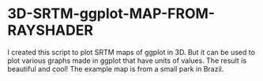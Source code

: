# 3D-SRTM-ggplot-MAP-FROM-RAYSHADER
I created this script to plot SRTM maps of ggplot in 3D. But it can be used to plot various graphs made in ggplot that have units of values. The result is beautiful and cool! The example map is from a small park in Brazil.
